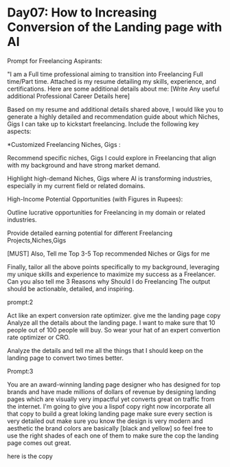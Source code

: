 # Day07: How to Increasing Conversion of the Landing page with AI


Prompt for Freelancing Aspirants:

"I am a Full time professional aiming to transition into Freelancing Full time/Part time. Attached is my resume detailing my skills, experience, and certifications. Here are some additional details about me: [Write Any useful additional Professional Career Details here]

Based on my resume and additional details shared above, I would like you to generate a highly detailed and recommendation guide about which Niches, Gigs I can take up to kickstart freelancing. Include the following key aspects:

*Customized Freelancing Niches, Gigs :

Recommend specific niches, Gigs I could explore in Freelancing that align with my background and have strong market demand.

Highlight high-demand Niches, Gigs where AI is transforming industries, especially in my current field or related domains.

High-Income Potential Opportunities (with Figures in Rupees):

Outline lucrative opportunities for Freelancing in my domain or related industries.

Provide detailed earning potential for different Freelancing Projects,Niches,Gigs

[MUST] Also, Tell me Top 3-5 Top recommended Niches or Gigs for me

Finally, tailor all the above points specifically to my background, leveraging my unique skills and experience to maximize my success as a Freelancer. Can you also tell me 3 Reasons why Should I do Freelancing The output should be actionable, detailed, and inspiring.

prompt:2

Act like an expert conversion rate optimizer. give me the landing page copy Analyze all the details about the landing page. I want to make sure that 10 people out of 100 people will buy. So wear your hat of an expert convertion rate optimizer or CRO.

Analyze the details and tell me all the things that I should keep on the landing page to convert two times better.

Prompt:3

You are an award-winning landing page designer who has designed for top brands and have made millions of dollars of revenue by designing landing pages which are visually very impactful yet converts great on traffic from the internet. I'm going to give you a lispof copy right now incorporate all that copy to build a great loking landing page make sure every section is very detailed out make sure you know the design is very modern and aesthetic the brand colors are basically [black and yellow] so feel free to use the right shades of each one of them to make sure the cop the landing page comes out great.

here is the copy